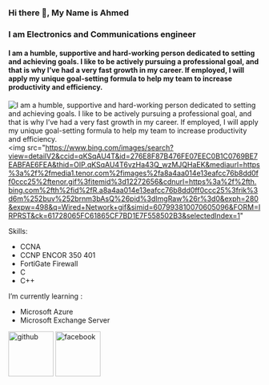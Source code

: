 
### Hi there 🤞, My Name is Ahmed
### I am Electronics and Communications engineer
#### I am a humble, supportive and hard-working person dedicated to setting and achieving goals. I like to be actively pursuing a professional goal, and that is why I’ve had a very fast growth in my career. If employed, I will apply my unique goal-setting formula to help my team to increase productivity and efficiency.
![I am a humble, supportive and hard-working person dedicated to setting and achieving goals. I like to be actively pursuing a professional goal, and that is why I’ve had a very fast growth in my career. If employed, I will apply my unique goal-setting formula to help my team to increase productivity and efficiency.](https://i.gifer.com/origin/43/43b2fe6d27de6f27ebf77526b937bed9_w200.gif)
<img src="https://www.bing.com/images/search?view=detailV2&ccid=qKSqAU4T&id=276E8F87B476FE07EEC0B1C0769BE7EABFAE6FEA&thid=OIP.qKSqAU4T6vzHa43Q_wzMJQHaEK&mediaurl=https%3a%2f%2fmedia1.tenor.com%2fimages%2fa8a4aa014e13eafcc76b8dd0ff0ccc25%2ftenor.gif%3fitemid%3d12272656&cdnurl=https%3a%2f%2fth.bing.com%2fth%2fid%2fR.a8a4aa014e13eafcc76b8dd0ff0ccc25%3frik%3d6m%252buv%252brnm3bAsQ%26pid%3dImgRaw%26r%3d0&exph=280&expw=498&q=Wired+Network+gif&simid=607993810070605096&FORM=IRPRST&ck=61728065FC61865CF7BD1E7F558502B3&selectedIndex=1"

Skills:
  * CCNA 
  * CCNP ENCOR 350 401
  * FortiGate Firewall
  * C
  * C++

I’m currently learning :
  * Microsoft Azure
  * Microsoft Exchange Server
    


[<img src='https://cdn.jsdelivr.net/npm/simple-icons@3.0.1/icons/github.svg' alt='github' height='90'>](https://github.com/A7MDshousha)  [<img src='https://cdn.jsdelivr.net/npm/simple-icons@3.0.1/icons/facebook.svg' alt='facebook' height='90'>](https://www.facebook.com/ahmed.shousha.524)  


